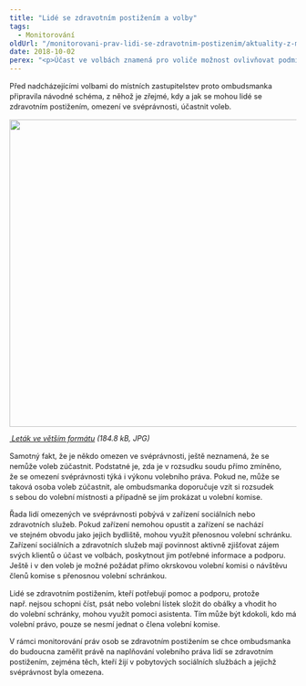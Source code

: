 ```yaml
---
title: "Lidé se zdravotním postižením a volby"
tags:
  - Monitorování
oldUrl: "/monitorovani-prav-lidi-se-zdravotnim-postizenim/aktuality-z-monitorovani/aktuality-z-monitorovani-2018/lide-se-zdravotnim-postizenim-a-volby-1/"
date: 2018-10-02
perex: "<p>Účast ve volbách znamená pro voliče možnost ovlivňovat podmínky svého života, spoluutvářet místo, kde žijí. Má tedy pro lidi se zdravotním postižením stejně zásadní význam, jako pro kohokoli jiného. Pro lidi se zdravotním postižením navíc představuje i jeden ze znaků jejich rovnoprávného postavení a začlenění do společnosti. Přesto v souvislosti s každými volbami vyvstane otázka volební účasti lidí s omezenou svéprávností.</p>"
---
```


<!-- imported from the old website -->

<p style="line-height: 17.92px; font-size: 12.8px;">Před nadcházejícími volbami do místních zastupitelstev proto ombudsmanka připravila návodné schéma, z něhož je zřejmé, kdy a jak se mohou lidé se zdravotním postižením, omezení ve svéprávnosti, účastnit voleb.</p><p style="line-height: 17.92px; font-size: 12.8px;"><img src="https://www.ochrance.cz/uploads/RTEmagicC_volby_01.jpg.jpg" width="630" height="539" alt="" /></p><p style="line-height: 17.92px; font-size: 12.8px;"><i><a title="Otevření do nového okna" href="https://www.ochrance.cz/fileadmin/user_upload/CRPD/obrazky/volby-velke.jpg" target="_blank"><img alt="" src="https://www.ochrance.cz/typo3/ext/od_linkdesc/icons/img.gif" class="od_linkdesc_icon" /> Leták ve větším formátu</a> (184.8 kB, JPG)</i></p><p style="line-height: 17.92px; font-size: 12.8px;">Samotný fakt, že je někdo omezen ve svéprávnosti, ještě neznamená, že se nemůže voleb zúčastnit. Podstatné je, zda je v rozsudku soudu přímo zmíněno, že se omezení svéprávnosti týká i výkonu volebního práva. Pokud ne, může se taková osoba voleb zúčastnit, ale ombudsmanka doporučuje vzít si rozsudek s sebou do volební místnosti a případně se jím prokázat u volební komise.</p><p style="line-height: 17.92px; font-size: 12.8px;">Řada lidí omezených ve svéprávnosti pobývá v zařízení sociálních nebo zdravotních služeb. Pokud zařízení nemohou opustit a zařízení se nachází ve stejném obvodu jako jejich bydliště, mohou využít přenosnou volební schránku. Zařízení sociálních a zdravotních služeb mají povinnost aktivně zjišťovat zájem svých klientů o účast ve volbách, poskytnout jim potřebné informace a podporu. Ještě i v den voleb je možné požádat přímo okrskovou volební komisi o návštěvu členů komise s přenosnou volební schránkou.</p><p style="line-height: 17.92px; font-size: 12.8px;">Lidé se zdravotním postižením, kteří potřebují pomoc a podporu, protože např. nejsou schopni číst, psát nebo volební lístek složit do obálky a vhodit ho do volební schránky, mohou využít pomoci asistenta. Tím může být kdokoli, kdo má volební právo, pouze se nesmí jednat o člena volební komise.</p><p style="line-height: 17.92px; font-size: 12.8px;">V rámci monitorování práv osob se zdravotním postižením se chce ombudsmanka do budoucna zaměřit právě na naplňování volebního práva lidí se zdravotním postižením, zejména těch, kteří žijí v pobytových sociálních službách a jejichž svéprávnost byla omezena.</p>
